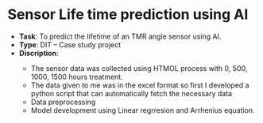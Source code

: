 # Sensor Life time prediction using AI
- <strong>Task</strong>: To predict the lifetime of an TMR angle sensor using AI.
- <strong>Type</strong>: DIT – Case study project
- <strong>Discription</strong>:
<ul><ul>
<li>The sensor data was collected using HTMOL process with 0, 500, 1000, 1500 hours treatment.</li>
<li>The data given to me was in the excel format so first I developed a python script that can automatically fetch the necessary data</li>
<li>Data preprocessing</li>
<li>Model development using Linear regrresion and Arrhenius equation.</li>
